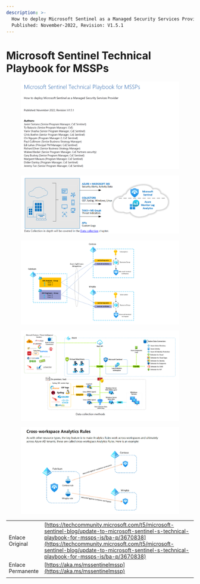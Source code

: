 ```yaml
---
description: >-
  How to deploy Microsoft Sentinel as a Managed Security Services Provider 
  Published: November-2022, Revision: V1.5.1
---
```


# Microsoft Sentinel Technical Playbook for MSSPs

<figure><img src="../../.gitbook/assets/image (6).png" alt=""><figcaption></figcaption></figure>

<figure><img src="../../.gitbook/assets/image (1) (1) (1) (1) (1) (1) (1) (1).png" alt=""><figcaption></figcaption></figure>

<figure><img src="../../.gitbook/assets/image (2) (1) (1) (1) (1).png" alt=""><figcaption></figcaption></figure>

<figure><img src="../../.gitbook/assets/image (3) (1) (1) (1).png" alt=""><figcaption></figcaption></figure>

<figure><img src="../../.gitbook/assets/image (4) (1).png" alt=""><figcaption></figcaption></figure>



|                   |                                                                                                                                                                                                                                                                                          |
| ----------------- | ---------------------------------------------------------------------------------------------------------------------------------------------------------------------------------------------------------------------------------------------------------------------------------------- |
| Enlace Original   | [https://techcommunity.microsoft.com/t5/microsoft-sentinel-blog/update-to-microsoft-sentinel-s-technical-playbook-for-mssps-is/ba-p/3670838](https://techcommunity.microsoft.com/t5/microsoft-sentinel-blog/update-to-microsoft-sentinel-s-technical-playbook-for-mssps-is/ba-p/3670838) |
| Enlace Permanente | [https://aka.ms/mssentinelmssp](https://aka.ms/mssentinelmssp)                                                                                                                                                                                                                           |
|                   |                                                                                                                                                                                                                                                                                          |





